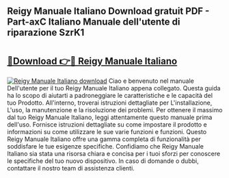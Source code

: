 ## Reigy Manuale Italiano Download gratuit PDF - Part-axC Italiano Manuale dell'utente di riparazione SzrK1

# <h2><a href="http://dffoong.blite.top/?on=Reigy+Manuale+Italiano">🔗Download 👉🔴 Reigy Manuale Italiano</a></h2>

[![Reigy Manuale Italiano download](https://i.imgur.com/lujVjoI.png)](http://dffoong.blite.top/?on=Reigy+Manuale+Italiano)
Ciao e benvenuto nel manuale Dell'utente per il tuo Reigy Manuale Italiano appena collegato. Questa guida ha lo scopo di aiutarti a padroneggiare le caratteristiche e le capacità del tuo Prodotto. All'interno, troverai istruzioni dettagliate per L'installazione, L'uso, la manutenzione e la risoluzione dei problemi. Per ottenere il massimo dal tuo Reigy Manuale Italiano, leggi attentamente questo manuale prima dell'uso. Fornisce istruzioni dettagliate su come impostare il prodotto e informazioni su come utilizzare le sue varie funzioni e funzioni. Questo Reigy Manuale Italiano offre una gamma completa di funzionalità per soddisfare le tue esigenze specifiche. Confidiamo che Reigy Manuale Italiano sia stata una risorsa chiara e concisa per i tuoi sforzi per conoscere le specifiche del tuo nuovo dispositivo. In caso di domande o dubbi, contattare il nostro team di assistenza clienti.
